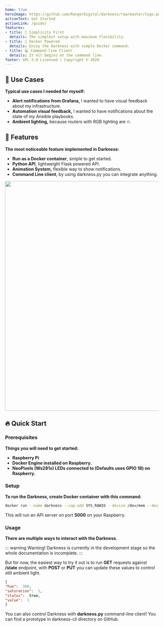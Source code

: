 ```yaml
---
home: true
heroImage: https://github.com/RangerDigital/darkness/raw/master/logo.png
actionText: Get Started
actionLink: /guide/
features:
- title: 🧵 Simplicity First
  details: The simplest setup with maximum flexibility.
- title: 🚚 Docker Powered
  details: Enjoy the Darkness with simple Docker command.
- title: 💻 Command-line Client
  details: It all begins at the command line.
footer: GPL-3.0 Licensed | Copyright © 2020
---
```


## 🚀 Use Cases
**Typical use cases I needed for myself:**
- **Alert notifications from Grafana,**
  I wanted to have visual feedback about my infrastructure.
- **Automation visual feedback,**
  I wanted to have notifications about the state of my Ansible playbooks.
- **Ambient lighting,**
  because routers with RGB lighting are 🔥.

## 🍬 Features
**The most noticeable feature implemented in Darkness:**
- **Run as a Docker container**, simple to get started.
- **Python API**, lightweight Flask powered API.
- **Animation System,** flexible way to show notifications.
- **Command Line client**, by using darkness.py you can integrate anything.

<img style="display: block; margin-left: auto; margin-right: auto;" class="center" src="terminal.gif" width=750/>

## 🔥 Quick Start
### Prerequisites
**Things you will need to get started:**
- **Raspberry Pi**
- **Docker Engine installed on Raspberry.**
- **NeoPixels (Ws281x) LEDs connected to (Defaults uses GPIO 18) on Raspberry.**

### Setup
**To run the Darkness, create Docker container with this command:**
```bash
docker run --name darkness --cap-add SYS_RAWIO --device /dev/mem --device /dev/vcio -p 5000:8000 rangerdigital/darkness
```
This will run an API server on port **5000** on your Raspberry.

### Usage
**There are multiple ways to interact with the Darkness.**

::: warning Warning!
Darkness is currently in the development stage so the whole documentation is incomplete.
:::

But for now, the easiest way to try it out is to run **GET** requests against **/state** endpoint, with **POST** or **PUT** you can update these values to control still ambient light.
```json
{
"hue":  360,
"saturation":  1,
"status":  true,
"value":  1
}
```
You can also control Darkness with **darkness.py** command-line client! You can find a prototype in darkness-cli directory on GitHub.
